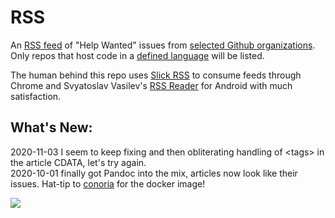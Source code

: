 # RSS

An [RSS feed](https://botonomi.github.io/RSS/feed.xml) of "Help Wanted" issues from [selected Github organizations](.github/workflows/RSS.yml#L25). 
Only repos that host code in a [defined language](.github/workflows/RSS.yml#L29) will be listed.

The human behind this repo uses [Slick RSS](https://github.com/hecktarzuli/slick-rss) to consume feeds through Chrome and Svyatoslav Vasilev's [RSS Reader](https://play.google.com/store/apps/details?id=com.madsvyat.simplerssreader&hl=en_US) for Android with much satisfaction.


## What's New:

2020-11-03 I seem to keep fixing and then obliterating handling of &lt;tags&gt; in the article CDATA, let's try again.  
2020-10-01 finally got Pandoc into the mix, articles now look like their issues. Hat-tip to [conoria](https://hub.docker.com/u/conoria) for the docker image!


<a href="https://validator.w3.org/feed/check.cgi?url=https%3A%2F%2Fbotonomi.github.io%2FRSS%2Ffeed.xml"><img src="https://validator.w3.org/feed/images/valid-rss-rogers.png" /></a>
